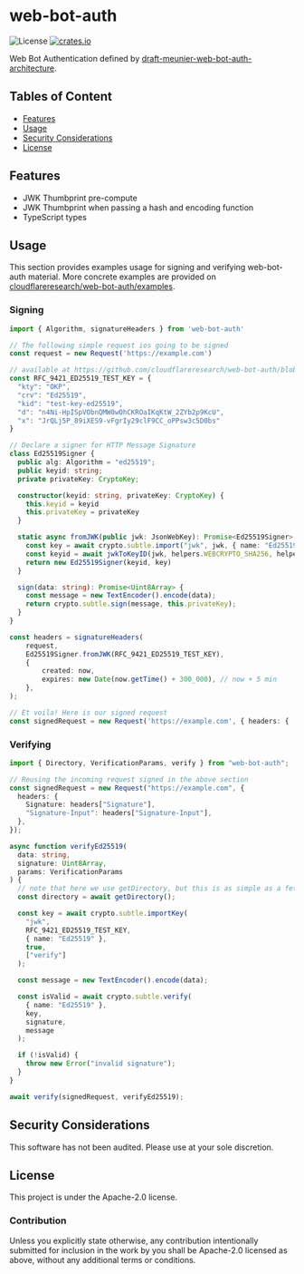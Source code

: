 # web-bot-auth

![License](https://img.shields.io/npm/l/web-bot-auth.svg)
[![crates.io](https://img.shields.io/npm/v/web-bot-auth.svg)][npm]

[npm]: https://www.npmjs.com/package/web-bot-auth

Web Bot Authentication defined by [draft-meunier-web-bot-auth-architecture](https://thibmeu.github.io/http-message-signatures-directory/draft-meunier-web-bot-auth-architecture.html).

## Tables of Content

- [Features](#features)
- [Usage](#usage)
- [Security Considerations](#security-considerations)
- [License](#license)

## Features

- JWK Thumbprint pre-compute
- JWK Thumbprint when passing a hash and encoding function
- TypeScript types

## Usage

This section provides examples usage for signing and verifying web-bot-auth material.
More concrete examples are provided on [cloudflareresearch/web-bot-auth/examples](https://github.com/cloudflareresearch/web-bot-auth#examples).

### Signing

```typescript
import { Algorithm, signatureHeaders } from 'web-bot-auth'

// The following simple request ios going to be signed
const request = new Request('https://example.com')

// available at https://github.com/cloudflareresearch/web-bot-auth/blob/main/examples/rfc9421-keys/ed25519.json
const RFC_9421_ED25519_TEST_KEY = {
  "kty": "OKP",
  "crv": "Ed25519",
  "kid": "test-key-ed25519",
  "d": "n4Ni-HpISpVObnQMW0wOhCKROaIKqKtW_2ZYb2p9KcU",
  "x": "JrQLj5P_89iXES9-vFgrIy29clF9CC_oPPsw3c5D0bs"
}

// Declare a signer for HTTP Message Signature
class Ed25519Signer {
  public alg: Algorithm = "ed25519";
  public keyid: string;
  private privateKey: CryptoKey;

  constructor(keyid: string, privateKey: CryptoKey) {
    this.keyid = keyid
    this.privateKey = privateKey
  }

  static async fromJWK(public jwk: JsonWebKey): Promise<Ed25519Signer> {
    const key = await crypto.subtle.import("jwk", jwk, { name: "Ed25519" }, true, ["sign"])
    const keyid = await jwkToKeyID(jwk, helpers.WEBCRYPTO_SHA256, helpers.BASE64URL_DECODE)
    return new Ed25519Signer(keyid, key)
  }

  sign(data: string): Promise<Uint8Array> {
    const message = new TextEncoder().encode(data);
    return crypto.subtle.sign(message, this.privateKey);
  }
}

const headers = signatureHeaders(
    request,
    Ed25519Signer.fromJWK(RFC_9421_ED25519_TEST_KEY),
    {
        created: now,
        expires: new Date(now.getTime() + 300_000), // now + 5 min
    },
);

// Et voila! Here is our signed request
const signedRequest = new Request('https://example.com', { headers: { 'Signature': headers['Signature'], 'Signature-Input': headers['Signature-Input'] } })
```

### Verifying

```typescript
import { Directory, VerificationParams, verify } from "web-bot-auth";

// Reusing the incoming request signed in the above section
const signedRequest = new Request("https://example.com", {
  headers: {
    Signature: headers["Signature"],
    "Signature-Input": headers["Signature-Input"],
  },
});

async function verifyEd25519(
  data: string,
  signature: Uint8Array,
  params: VerificationParams
) {
  // note that here we use getDirectory, but this is as simple as a fetch
  const directory = await getDirectory();

  const key = await crypto.subtle.importKey(
    "jwk",
    RFC_9421_ED25519_TEST_KEY,
    { name: "Ed25519" },
    true,
    ["verify"]
  );

  const message = new TextEncoder().encode(data);

  const isValid = await crypto.subtle.verify(
    { name: "Ed25519" },
    key,
    signature,
    message
  );

  if (!isValid) {
    throw new Error("invalid signature");
  }
}

await verify(signedRequest, verifyEd25519);
```

## Security Considerations

This software has not been audited. Please use at your sole discretion.

## License

This project is under the Apache-2.0 license.

### Contribution

Unless you explicitly state otherwise, any contribution intentionally submitted for inclusion in the work by you shall be Apache-2.0 licensed as above, without any additional terms or conditions.
